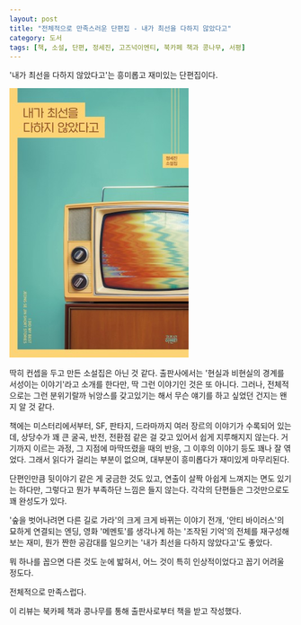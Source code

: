 ```yaml
---
layout: post
title: "전체적으로 만족스러운 단편집 - 내가 최선을 다하지 않았다고"
category: 도서
tags: [책, 소설, 단편, 정세진, 고즈넉이엔티, 북카페 책과 콩나무, 서평]
---
```


'내가 최선을 다하지 않았다고'는
흥미롭고 재미있는 단편집이다.

![표지](/images/i-did-my-best-book-h480.jpg)

딱히 컨셉을 두고 만든 소설집은 아닌 것 같다.
출판사에서는 '현실과 비현실의 경계를 서성이는 이야기'라고 소개를 한다만,
딱 그런 이야기인 것은 또 아니다.
그러나, 전체적으로는 그런 분위기랄까 뉘앙스를 갖고있기는 해서
무슨 얘기를 하고 싶었던 건지는 왠지 알 것 같다.

책에는 미스터리에서부터, SF, 판타지, 드라마까지 여러 장르의 이야기가 수록되어 있는데,
상당수가 꽤 큰 굴곡, 반전, 전환점 같은 걸 갖고 있어서 쉽게 지루해지지 않는다.
거기까지 이르는 과정, 그 지점에 마딱뜨렸을 때의 반응, 그 이후의 이야기 등도 꽤나 잘 엮었다.
그래서 읽다가 걸리는 부분이 없으며,
대부분이 흥미롭다가 재미있게 마무리된다.

단편인만큼 뒷이야기 같은 게 궁금한 것도 있고,
연출이 살짝 아쉽게 느껴지는 면도 있기는 하다만,
그렇다고 뭔가 부족하단 느낌은 들지 않는다.
각각의 단편들은 그것만으로도 꽤 완성도가 있다.

'숲을 벗어나려면 다른 길로 가라'의 크게 크게 바뀌는 이야기 전개,
'안티 바이러스'의 묘하게 연결되는 엔딩,
영화 '메멘토'를 생각나게 하는 '조작된 기억'의 전체를 재구성해보는 재미,
뭔가 짠한 공감대를 일으키는 '내가 최선을 다하지 않았다고'도 좋았다.

뭐 하나를 꼽으면 다른 것도 눈에 밟혀서,
어느 것이 특히 인상적이었다고 꼽기 어려울 정도다.

전체적으로 만족스럽다.



<div class="im im-info">
이 리뷰는 북카페 책과 콩나무를 통해 출판사로부터 책을 받고 작성했다.
</div>
